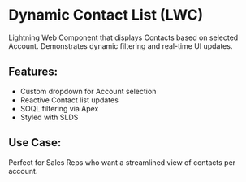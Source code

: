 # Dynamic Contact List (LWC)

Lightning Web Component that displays Contacts based on selected Account. Demonstrates dynamic filtering and real-time UI updates.

## Features:
- Custom dropdown for Account selection
- Reactive Contact list updates
- SOQL filtering via Apex
- Styled with SLDS

## Use Case:
Perfect for Sales Reps who want a streamlined view of contacts per account.